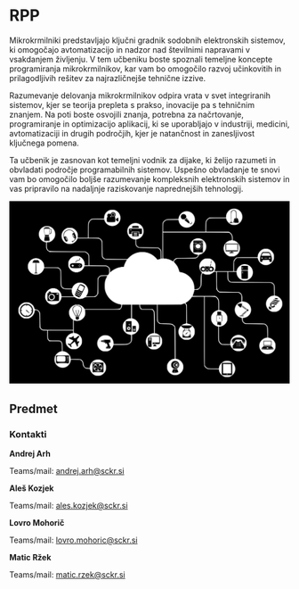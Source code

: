 # RPP

Mikrokrmilniki predstavljajo ključni gradnik sodobnih elektronskih sistemov, ki omogočajo avtomatizacijo in nadzor nad številnimi napravami v vsakdanjem življenju. V tem učbeniku boste spoznali temeljne koncepte programiranja mikrokrmilnikov, kar vam bo omogočilo razvoj učinkovitih in prilagodljivih rešitev za najrazličnejše tehnične izzive.

Razumevanje delovanja mikrokrmilnikov odpira vrata v svet integriranih sistemov, kjer se teorija prepleta s prakso, inovacije pa s tehničnim znanjem. Na poti boste osvojili znanja, potrebna za načrtovanje, programiranje in optimizacijo aplikacij, ki se uporabljajo v industriji, medicini, avtomatizaciji in drugih področjih, kjer je natančnost in zanesljivost ključnega pomena.

Ta učbenik je zasnovan kot temeljni vodnik za dijake, ki želijo razumeti in obvladati področje programabilnih sistemov. Uspešno obvladanje te snovi vam bo omogočilo boljše razumevanje kompleksnih elektronskih sistemov in vas pripravilo na nadaljnje raziskovanje naprednejših tehnologij.

![Uvodna slika](Slike\IOT.svg)
## Predmet

### Kontakti

**Andrej Arh**

Teams/mail: andrej.arh@sckr.si

**Aleš Kozjek**

Teams/mail: ales.kozjek@sckr.si

**Lovro Mohorič**

Teams/mail: lovro.mohoric@sckr.si

**Matic Ržek**

Teams/mail: matic.rzek@sckr.si
